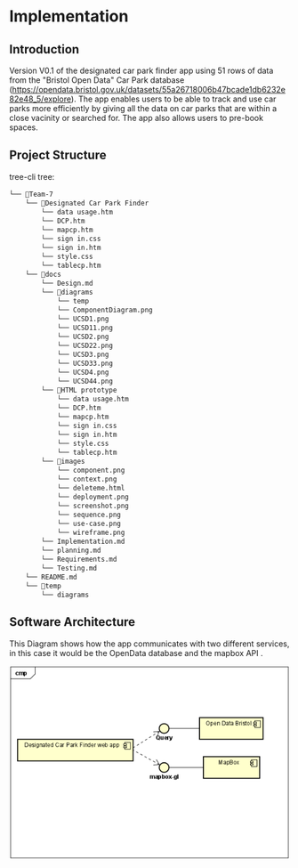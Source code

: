 # Implementation

## Introduction

Version V0.1 of the designated car park finder app using 51 rows of data from the "Bristol Open Data" Car Park database (https://opendata.bristol.gov.uk/datasets/55a26718006b47bcade1db6232e82e48_5/explore). The app enables users to be able to track and use car parks more efficiently by giving all the data on car parks that are within a close vacinity or searched for. The app also allows users to pre-book spaces.

 
## Project Structure

tree-cli tree:
```
└── 📁Team-7
    └── 📁Designated Car Park Finder
        └── data usage.htm
        └── DCP.htm
        └── mapcp.htm
        └── sign in.css
        └── sign in.htm
        └── style.css
        └── tablecp.htm
    └── 📁docs
        └── Design.md
        └── 📁diagrams
            └── temp
            └── ComponentDiagram.png
            └── UCSD1.png
            └── UCSD11.png
            └── UCSD2.png
            └── UCSD22.png
            └── UCSD3.png
            └── UCSD33.png
            └── UCSD4.png
            └── UCSD44.png
        └── 📁HTML prototype
            └── data usage.htm
            └── DCP.htm
            └── mapcp.htm
            └── sign in.css
            └── sign in.htm
            └── style.css
            └── tablecp.htm
        └── 📁images
            └── component.png
            └── context.png
            └── deleteme.html
            └── deployment.png
            └── screenshot.png
            └── sequence.png
            └── use-case.png
            └── wireframe.png
        └── Implementation.md
        └── planning.md
        └── Requirements.md
        └── Testing.md
    └── README.md
    └── 📁temp
        └── diagrams
```


## Software Architecture

This Diagram shows how the app communicates with two different services, in this case it would be the OpenData database and the mapbox API .

![Insert your Interaction/Component Diagrams for each use-case here.](diagrams/ComponentDiagram.png)

